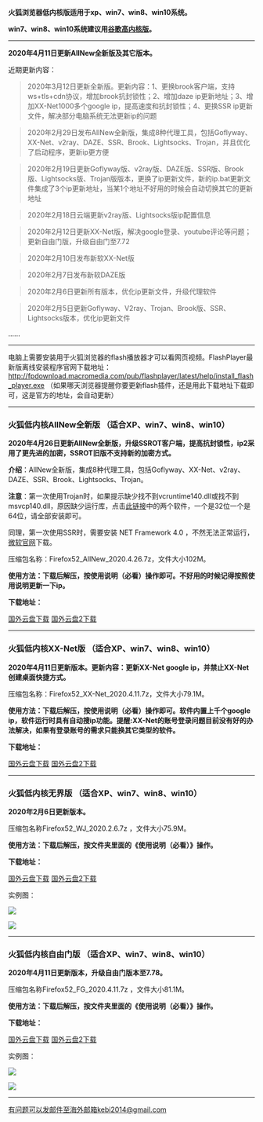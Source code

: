 **火狐浏览器低内核版适用于xp、win7、win8、win10系统。**

**win7、win8、win10系统建议用[谷歌高内核版](https://github.com/Alvin9999/new-pac/wiki/%E9%AB%98%E5%86%85%E6%A0%B8%E7%89%88)。**

***

**2020年4月11日更新AllNew全新版及其它版本。**

近期更新内容：

> 2020年3月12日更新全新版。更新内容：1、更换brook客户端，支持ws+tls+cdn协议，增加brook抗封锁性；2、增加daze ip更新地址；3、增加XX-Net1000多个google ip，提高速度和抗封锁性；4、更换SSR ip更新文件，解决部分电脑系统无法更新ip的问题

> 2020年2月29日发布AllNew全新版，集成8种代理工具，包括Goflyway、XX-Net、v2ray、DAZE、SSR、Brook、Lightsocks、Trojan，并且优化了启动程序，更新ip更方便

> 2020年2月19日更新Goflyway版、v2ray版、DAZE版、SSR版、Brook版、Lightsocks版、Trojan版版本，更换了ip更新文件，新的ip.bat更新文件集成了3个ip更新地址，当某1个地址不好用的时候会自动切换其它的更新地址

> 2020年2月18日云端更新v2ray版、Lightsocks版ip配置信息

> 2020年2月12日更新XX-Net版，解决google登录、youtube评论等问题；更新自由门版，升级自由门至7.72

> 2020年2月10日发布新软XX-Net版

> 2020年2月7日发布新软DAZE版

> 2020年2月6日更新所有版本，优化ip更新文件，升级代理软件

> 2020年2月5日更新Goflyway、V2ray、Trojan、Brook版、SSR、Lightsocks版本，优化ip更新文件

......


***

电脑上需要安装用于火狐浏览器的flash播放器才可以看网页视频。FlashPlayer最新版离线安装程序官网下载地址：
http://fpdownload.macromedia.com/pub/flashplayer/latest/help/install_flash_player.exe （如果哪天浏览器提醒你要更新flash插件，还是用此下载地址下载即可，这是官方的地址，会自动更新）

***


### 火狐低内核AllNew全新版 （适合XP、win7、win8、win10）

**2020年4月26日更新AllNew全新版，升级SSROT客户端，提高抗封锁性，ip2采用了更先进的加密，SSROT旧版不支持新的加密方式。**

**介绍**：AllNew全新版，集成8种代理工具，包括Goflyway、XX-Net、v2ray、DAZE、SSR、Brook、Lightsocks、Trojan。

**注意**：第一次使用Trojan时，如果提示缺少找不到vcruntime140.dll或找不到msvcp140.dll，原因缺少运行库，点击[此链接](https://www.microsoft.com/en-us/download/details.aspx?id=48145)中的两个软件，一个是32位一个是64位，请全部安装即可。

同理，第一次使用SSR时，需要安装 NET Framework 4.0 ，不然无法正常运行，[微软官网](https://www.microsoft.com/zh-cn/download/details.aspx?id=17718)下载。

压缩包名称：Firefox52_AllNew_2020.4.26.7z，文件大小102M。

**使用方法：下载后解压，按使用说明（必看）操作即可。不好用的时候记得按照使用说明更新一下ip。**

**下载地址：**

[国外云盘下载](http://tr1.freedown7.club/html/2020426/Firefox52_AllNew_2020.4.26.7z) 
[国外云盘2下载](http://www.freedown8.xyz/2020426/Firefox52_AllNew_2020.4.26.7z) 

***

### 火狐低内核XX-Net版 （适合XP、win7、win8、win10）

**2020年4月11日更新版本。更新内容：更新XX-Net google ip，并禁止XX-Net创建桌面快捷方式。**

压缩包名称：Firefox52_XX-Net_2020.4.11.7z，文件大小79.1M。

**使用方法：下载后解压，按使用说明（必看）操作即可。软件内置上千个google ip，软件运行时具有自动搜ip功能。提醒:XX-Net的账号登录问题目前没有好的办法解决，如果有登录账号的需求只能换其它类型的软件。**

**下载地址：**

[国外云盘下载](http://tr1.freedown7.club/html/2020411/Firefox52_XX-Net_2020.4.11.7z) 
[国外云盘2下载](http://www.freedown8.xyz/2020411/Firefox52_XX-Net_2020.4.11.7z) 

***


### 火狐低内核无界版 （适合XP、win7、win8、win10）

**2020年2月6日更新版本。**

压缩包名称Firefox52_WJ_2020.2.6.7z ，文件大小75.9M。

**使用方法：下载后解压，按文件夹里面的《使用说明（必看）》操作。**

**下载地址：**

[国外云盘下载](http://tr1.freedown7.club/html/2020223/Firefox52_WJ_2020.2.6.7z) 
[国外云盘2下载](http://www.freedown8.xyz/2020229/Firefox52_WJ_2020.2.6.7z) 

实例图：

![](https://cdn.jsdelivr.net/gh/Alvin9999/pac2/softimag/52wuj1.png)

![](https://cdn.jsdelivr.net/gh/Alvin9999/PAC/download/52wujie1.PNG)


***

### 火狐低内核自由门版 （适合XP、win7、win8、win10）

**2020年4月11日更新版本，升级自由门版本至7.78。**

压缩包名称Firefox52_FG_2020.4.11.7z  ，文件大小81.1M。

**使用方法：下载后解压，按文件夹里面的《使用说明（必看）》操作。**

**下载地址：**

[国外云盘下载](http://tr1.freedown7.club/html/2020411/Firefox52_FG_2020.4.11.7z) 
[国外云盘2下载](http://www.freedown8.xyz/2020411/Firefox52_FG_2020.4.11.7z) 

实例图：

![](https://cdn.jsdelivr.net/gh/Alvin9999/pac2/softimag/52fg1.png)

![](https://cdn.jsdelivr.net/gh/Alvin9999/PAC/download/52freegate.PNG)

***



有问题可以发邮件至海外邮箱kebi2014@gmail.com
